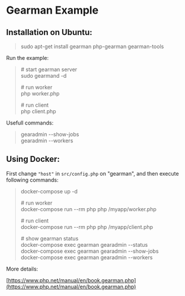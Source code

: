 # Gearman Example

## Installation on Ubuntu:

> sudo apt-get install gearman php-gearman gearman-tools

Run the example:

> \# start gearman server \
> sudo gearmand -d
>
> \# run worker \
> php worker.php
>
> \# run client \
> php client.php
>

Usefull commands:

> gearadmin --show-jobs \
> gearadmin --workers

## Using Docker:

First change `"host"` in `src/config.php` on "gearman", and then execute following commands:

> docker-compose up -d
>
> \# run worker \
> docker-compose run --rm php php /myapp/worker.php
>
> \# run client \
> docker-compose run --rm php php /myapp/client.php
>
> \# show gearman status \
> docker-compose exec gearman gearadmin --status \
> docker-compose exec gearman gearadmin --show-jobs \
> docker-compose exec gearman gearadmin --workers

More details:

[https://www.php.net/manual/en/book.gearman.php](https://www.php.net/manual/en/book.gearman.php)
